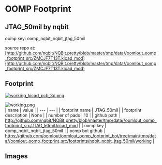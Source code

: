 # OOMP Footprint  
## JTAG_50mil  by nqbit  
  
oomp key: oomp_nqbit_nqbit_jtag_50mil  
  
source repo at: [http://github.com/nqbit/NQBit.pretty/blob/master/tmp/data//oomlout_oomp_footprint_src/ZMCJF7T13T.kicad_mod](http://github.com/nqbit/NQBit.pretty/blob/master/tmp/data//oomlout_oomp_footprint_src/ZMCJF7T13T.kicad_mod)  
## Footprint  
  
[![working_kicad_pcb_3d.png](working_kicad_pcb_3d_600.png)](working_kicad_pcb_3d.png)  
  
[![working.png](working_600.png)](working.png)  
| name | value | 
| --- | --- | 
| footprint name | JTAG_50mil | 
| footprint description | None | 
| number of pads | 10 | 
| github path | http://github.com/nqbit/NQBit.pretty/blob/master/tmp/data//oomlout_oomp_footprint_src/JTAG_50mil.kicad_mod | 
| oomp key | oomp_nqbit_nqbit_jtag_50mil | 
| oomp bot github | https://github.com/oomlout/oomlout_oomp_footprint_bot/tree/main/tmp/data//oomlout_oomp_footprint_src/footprints/nqbit_nqbit_jtag_50mil/working | 
## Images  
